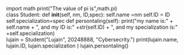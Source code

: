 import math
print("The value of pi is",math.pi)     
class Student:
    def __init__(self, nm, ID,spec):
        self.name =nm
        self.ID = ID
        self.specialization=spec
    def persontaling(self):
        print("my name is:"  +  self.name + ", and my ID is:" +str(self.ID) + ", and my specialization is:" +self.specialization)   
lujain = Student("Lujain", 20248888, "Cybersecrity.")
print(lujain.name, lujain.ID, lujain.specialization )
lujain.persontaling()
